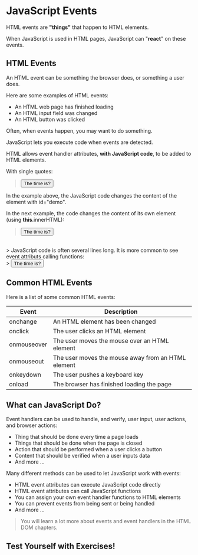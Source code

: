 # JavaScript Events

HTML events are **"things"** that happen to HTML elements. 

When JavaScript is used in HTML pages, JavaScript can "**react**" on these events.

## HTML Events

An HTML event can be something the browser does, or something a user does. 

Here are some examples of HTML events:

* An HTML web page has finished loading
* An HTML input field was changed
* An HTML button was clicked

Often, when events happen, you may want to do something.

JavaScript lets you execute code when events are detected. 

HTML allows event handler attributes, **with JavaScript code**, to be added to HTML elements. 

With single quotes:

> <button onclick = "document.getElementById('demo').innerHTML = Date()">The time is?</button>

In the example above, the JavaScript code changes the content of the element with id="demo". 

In the next example, the code changes the content of its own element (using **this**.innerHTML):

> <button onclick="this.innerHTL = Date()">The time is?</button>

<br>
> JavaScript code is often several lines long. It is more common to see event attributs calling functions:

<br>
> <button onclick="displayDate()">The time is?</button>

## Common HTML Events

Here is a list of some common HTML events:

Event|Description
---|---
onchange|An HTML element has been changed
onclick|The user clicks an HTML element
onmouseover|The user moves the mouse over an HTML element
onmouseout|The user moves the mouse away from an HTML element
onkeydown|The user pushes a keyboard key
onload|The browser has finished loading the page

## What can JavaScript Do?

Event handlers can be used to handle, and verify, user input, user actions, and browser actions:

* Thing that should be done every time a page loads
* Things that should be done when the page is closed
* Action that should be performed when a user clicks a button
* Content that should be verified when a user inputs data
* And more ...

Many different methods can be used to let JavaScript work with events:

* HTML event attributes can execute JavaScript code directly
* HTML event attributes can call JavaScript functions
* You can assign your own event handler functions to HTML elements
* You can prevent events from being sent or being handled
* And more ...

> You will learn a lot more about events and event handlers in the HTML DOM chapters. 

## Test Yourself with Exercises!



